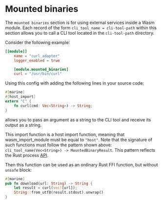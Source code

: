# Mounted binaries

The `mounted binaries` section is for using external services inside a Wasm module. Each record of the form `cli_tool_name = cli-tool-path` within this section allows you to call a CLI tool located in the `cli-tool-path` directory.

Consider the following example:

```toml
[[module]]
    name = "curl_adapter"
    logger_enabled = true

    [module.mounted_binaries]
    curl = "/usr/bin/curl"
```

Using this config with adding the following lines in your source code:

```rust
#[marine]
#[host_import]
extern "C" {
    fn curl(cmd: Vec<String>) -> String;
}
```

allows you to pass an argument as a string to the CLI tool and receive its output as a string.

This import function is a host import function, meaning that wasm\_import\_module must be equal to `"host"`. Note that the signature of such functions must follow the pattern shown above: `cli_tool_name(Vec<String>) -> MountedBinaryResult`. This pattern reflects the Rust process [API](https://doc.rust-lang.org/std/process/index.html).

Then this function can be used as an ordinary Rust FFI function, but without `unsafe` block:

```rust
#[marine]
pub fn download(url: String) -> String {
    let result = curl(vec![url]);
    String::from_utf8(result.stdout).unwrap()
}
```
